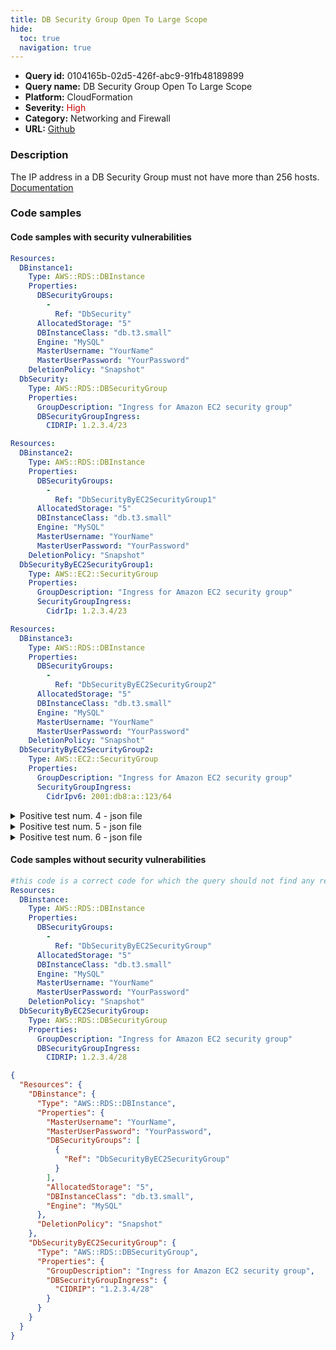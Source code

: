 ```yaml
---
title: DB Security Group Open To Large Scope
hide:
  toc: true
  navigation: true
---
```


<style>
  .highlight .hll {
    background-color: #ff171742;
  }
  .md-content {
    max-width: 1100px;
    margin: 0 auto;
  }
</style>

-   **Query id:** 0104165b-02d5-426f-abc9-91fb48189899
-   **Query name:** DB Security Group Open To Large Scope
-   **Platform:** CloudFormation
-   **Severity:** <span style="color:#C00">High</span>
-   **Category:** Networking and Firewall
-   **URL:** [Github](https://github.com/Checkmarx/kics/tree/master/assets/queries/cloudFormation/aws/db_security_group_open_to_large_scope)

### Description
The IP address in a DB Security Group must not have more than 256 hosts.<br>
[Documentation](https://docs.aws.amazon.com/AWSCloudFormation/latest/UserGuide/aws-properties-rds-database-instance.html)

### Code samples
#### Code samples with security vulnerabilities
```yaml title="Positive test num. 1 - yaml file" hl_lines="18"
Resources:
  DBinstance1:
    Type: AWS::RDS::DBInstance
    Properties:
      DBSecurityGroups:
        -
          Ref: "DbSecurity"
      AllocatedStorage: "5"
      DBInstanceClass: "db.t3.small"
      Engine: "MySQL"
      MasterUsername: "YourName"
      MasterUserPassword: "YourPassword"
    DeletionPolicy: "Snapshot"
  DbSecurity:
    Type: AWS::RDS::DBSecurityGroup
    Properties:
      GroupDescription: "Ingress for Amazon EC2 security group"
      DBSecurityGroupIngress:
        CIDRIP: 1.2.3.4/23

```
```yaml title="Positive test num. 2 - yaml file" hl_lines="18"
Resources:
  DBinstance2:
    Type: AWS::RDS::DBInstance
    Properties:
      DBSecurityGroups:
        -
          Ref: "DbSecurityByEC2SecurityGroup1"
      AllocatedStorage: "5"
      DBInstanceClass: "db.t3.small"
      Engine: "MySQL"
      MasterUsername: "YourName"
      MasterUserPassword: "YourPassword"
    DeletionPolicy: "Snapshot"
  DbSecurityByEC2SecurityGroup1:
    Type: AWS::EC2::SecurityGroup
    Properties:
      GroupDescription: "Ingress for Amazon EC2 security group"
      SecurityGroupIngress:
        CidrIp: 1.2.3.4/23

```
```yaml title="Positive test num. 3 - yaml file" hl_lines="18"
Resources:
  DBinstance3:
    Type: AWS::RDS::DBInstance
    Properties:
      DBSecurityGroups:
        -
          Ref: "DbSecurityByEC2SecurityGroup2"
      AllocatedStorage: "5"
      DBInstanceClass: "db.t3.small"
      Engine: "MySQL"
      MasterUsername: "YourName"
      MasterUserPassword: "YourPassword"
    DeletionPolicy: "Snapshot"
  DbSecurityByEC2SecurityGroup2:
    Type: AWS::EC2::SecurityGroup
    Properties:
      GroupDescription: "Ingress for Amazon EC2 security group"
      SecurityGroupIngress:
        CidrIpv6: 2001:db8:a::123/64

```
<details><summary>Positive test num. 4 - json file</summary>

```json hl_lines="23"
{
  "Resources": {
    "DBinstance1": {
      "DeletionPolicy": "Snapshot",
      "Type": "AWS::RDS::DBInstance",
      "Properties": {
        "DBInstanceClass": "db.t3.small",
        "Engine": "MySQL",
        "MasterUsername": "YourName",
        "MasterUserPassword": "YourPassword",
        "DBSecurityGroups": [
          {
            "Ref": "DbSecurity"
          }
        ],
        "AllocatedStorage": "5"
      }
    },
    "DbSecurity": {
      "Type": "AWS::RDS::DBSecurityGroup",
      "Properties": {
        "GroupDescription": "Ingress for Amazon EC2 security group",
        "DBSecurityGroupIngress": {
          "CIDRIP": "1.2.3.4/23"
        }
      }
    }
  }
}

```
</details>
<details><summary>Positive test num. 5 - json file</summary>

```json hl_lines="23"
{
  "Resources": {
    "DBinstance2": {
      "DeletionPolicy": "Snapshot",
      "Type": "AWS::RDS::DBInstance",
      "Properties": {
        "DBSecurityGroups": [
          {
            "Ref": "DbSecurityByEC2SecurityGroup1"
          }
        ],
        "AllocatedStorage": "5",
        "DBInstanceClass": "db.t3.small",
        "Engine": "MySQL",
        "MasterUsername": "YourName",
        "MasterUserPassword": "YourPassword"
      }
    },
    "DbSecurityByEC2SecurityGroup1": {
      "Type": "AWS::EC2::SecurityGroup",
      "Properties": {
        "GroupDescription": "Ingress for Amazon EC2 security group",
        "SecurityGroupIngress": {
          "CidrIp": "1.2.3.4/23"
        }
      }
    }
  }
}

```
</details>
<details><summary>Positive test num. 6 - json file</summary>

```json hl_lines="23"
{
  "Resources": {
    "DBinstance3": {
      "Type": "AWS::RDS::DBInstance",
      "Properties": {
        "MasterUsername": "YourName",
        "MasterUserPassword": "YourPassword",
        "DBSecurityGroups": [
          {
            "Ref": "DbSecurityByEC2SecurityGroup2"
          }
        ],
        "AllocatedStorage": "5",
        "DBInstanceClass": "db.t3.small",
        "Engine": "MySQL"
      },
      "DeletionPolicy": "Snapshot"
    },
    "DbSecurityByEC2SecurityGroup2": {
      "Type": "AWS::EC2::SecurityGroup",
      "Properties": {
        "GroupDescription": "Ingress for Amazon EC2 security group",
        "SecurityGroupIngress": {
          "CidrIpv6": "2001:db8:a::123/64"
        }
      }
    }
  }
}

```
</details>


#### Code samples without security vulnerabilities
```yaml title="Negative test num. 1 - yaml file"
#this code is a correct code for which the query should not find any result
Resources:
  DBinstance:
    Type: AWS::RDS::DBInstance
    Properties:
      DBSecurityGroups:
        -
          Ref: "DbSecurityByEC2SecurityGroup"
      AllocatedStorage: "5"
      DBInstanceClass: "db.t3.small"
      Engine: "MySQL"
      MasterUsername: "YourName"
      MasterUserPassword: "YourPassword"
    DeletionPolicy: "Snapshot"
  DbSecurityByEC2SecurityGroup:
    Type: AWS::RDS::DBSecurityGroup
    Properties:
      GroupDescription: "Ingress for Amazon EC2 security group"
      DBSecurityGroupIngress:
        CIDRIP: 1.2.3.4/28
```
```json title="Negative test num. 2 - json file"
{
  "Resources": {
    "DBinstance": {
      "Type": "AWS::RDS::DBInstance",
      "Properties": {
        "MasterUsername": "YourName",
        "MasterUserPassword": "YourPassword",
        "DBSecurityGroups": [
          {
            "Ref": "DbSecurityByEC2SecurityGroup"
          }
        ],
        "AllocatedStorage": "5",
        "DBInstanceClass": "db.t3.small",
        "Engine": "MySQL"
      },
      "DeletionPolicy": "Snapshot"
    },
    "DbSecurityByEC2SecurityGroup": {
      "Type": "AWS::RDS::DBSecurityGroup",
      "Properties": {
        "GroupDescription": "Ingress for Amazon EC2 security group",
        "DBSecurityGroupIngress": {
          "CIDRIP": "1.2.3.4/28"
        }
      }
    }
  }
}

```
